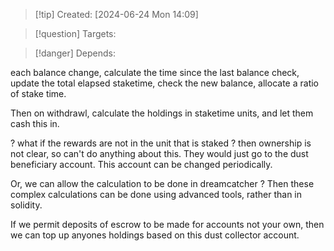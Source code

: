 
>[!tip] Created: [2024-06-24 Mon 14:09]

>[!question] Targets: 

>[!danger] Depends: 

each balance change, calculate the time since the last balance check, update the total elapsed staketime, check the new balance, allocate a ratio of stake time.

Then on withdrawl, calculate the holdings in staketime units, and let them cash this in.

? what if the rewards are not in the unit that is staked ?
then ownership is not clear, so can't do anything about this.  They would just go to the dust beneficiary account.  This account can be changed periodically.

Or, we can allow the calculation to be done in dreamcatcher ?
Then these complex calculations can be done using advanced tools, rather than in solidity.

If we permit deposits of escrow to be made for accounts not your own, then we can top up anyones holdings based on this dust collector account.